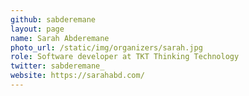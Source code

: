 ```yaml
---
github: sabderemane
layout: page
name: Sarah Abderemane
photo_url: /static/img/organizers/sarah.jpg
role: Software developer at TKT Thinking Technology
twitter: sabderemane_
website: https://sarahabd.com/
---
```

